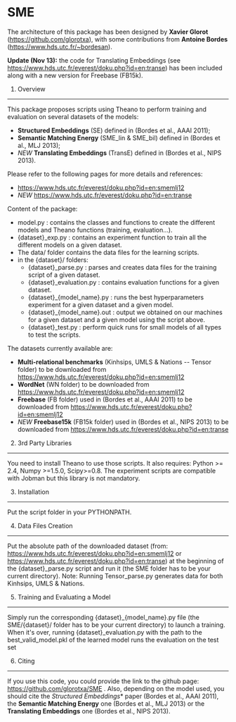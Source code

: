 SME
===
The architecture of this package has been designed by **Xavier Glorot** (https://github.com/glorotxa), with some contributions from **Antoine Bordes** (https://www.hds.utc.fr/~bordesan).

**Update (Nov 13):** the code for Translating Embeddings (see https://www.hds.utc.fr/everest/doku.php?id=en:transe) has been included along with a new version for Freebase (FB15k).

1. Overview
-----------------------------------------------------------------

This package proposes scripts using Theano to perform training and evaluation on several datasets of the models: 
- **Structured Embeddings** (SE) defined in (Bordes et al., AAAI 2011);
- **Semantic Matching Energy** (SME_lin & SME_bil) defined in (Bordes et al., MLJ 2013);
- *NEW* **Translating Embeddings** (TransE) defined in (Bordes et al., NIPS 2013).

Please refer to the following pages for more details and references:  
- https://www.hds.utc.fr/everest/doku.php?id=en:smemlj12
- *NEW* https://www.hds.utc.fr/everest/doku.php?id=en:transe

Content of the package:
- model.py : contains the classes and functions to create the different models and Theano functions (training, evaluation...).
- {dataset}_exp.py : contains an experiment function to train all the different models on a given dataset.
- The data/ folder contains the data files for the learning scripts.
- in the {dataset}/ folders:
	* {dataset}_parse.py : parses and creates data files for the training script of a given dataset.
	* {dataset}_evaluation.py : contains evaluation functions for a given dataset.
	* {dataset}\_{model_name}.py : runs the best hyperparameters experiment for a given dataset and a given model.
	* {dataset}\_{model_name}.out : output we obtained on our machines for a given dataset and a given model using the script above.
	* {dataset}_test.py : perform quick runs for small models of all types to test the scripts.

The datasets currently available are:
 * **Multi-relational benchmarks** (Kinhsips, UMLS & Nations -- Tensor folder) to be downloaded from https://www.hds.utc.fr/everest/doku.php?id=en:smemlj12
 * **WordNet** (WN folder) to be downloaded from https://www.hds.utc.fr/everest/doku.php?id=en:smemlj12
 * **Freebase** (FB folder) used in (Bordes et al., AAAI 2011) to be downloaded from https://www.hds.utc.fr/everest/doku.php?id=en:smemlj12
 * *NEW* **Freebase15k** (FB15k folder)  used in (Bordes et al., NIPS 2013) to be downloaded from https://www.hds.utc.fr/everest/doku.php?id=en:transe



2. 3rd Party Libraries
-----------------------------------------------------------------

You need to install Theano to use those scripts. It also requires: Python >= 2.4, Numpy >=1.5.0, Scipy>=0.8.
The experiment scripts are compatible with Jobman but this library is not mandatory.


3. Installation
-----------------------------------------------------------------

Put the script folder in your PYTHONPATH.


4. Data Files Creation
-----------------------------------------------------------------

Put the absolute path of the downloaded dataset (from: https://www.hds.utc.fr/everest/doku.php?id=en:smemlj12 or  https://www.hds.utc.fr/everest/doku.php?id=en:transe) at the beginning of the {dataset}_parse.py script and run it (the SME folder has to be your current directory). Note: Running Tensor_parse.py generates data for both Kinhsips, UMLS & Nations.

5. Training and Evaluating a Model
-----------------------------------------------------------------

Simply run the corresponding {dataset}_{model_name}.py file (the SME/{dataset}/ folder has to be your current directory) to launch a training. When it's over, running {dataset}_evaluation.py with the path to the best_valid_model.pkl of the learned model runs the evaluation on the test set

6. Citing
-----------------------------------------------------------------

If you use this code, you could provide the link to the github page: https://github.com/glorotxa/SME . Also, depending on the model used, you should cite the *Structured Embeddings** paper (Bordes et al., AAAI 2011), the **Semantic Matching Energy** one (Bordes et al., MLJ 2013) or the  **Translating Embeddings** one (Bordes et al., NIPS 2013).

